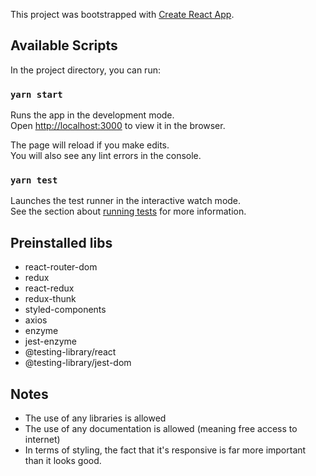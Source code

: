 This project was bootstrapped with [Create React App](https://github.com/facebook/create-react-app).

## Available Scripts

In the project directory, you can run:

### `yarn start`

Runs the app in the development mode.<br>
Open [http://localhost:3000](http://localhost:3000) to view it in the browser.

The page will reload if you make edits.<br>
You will also see any lint errors in the console.

### `yarn test`

Launches the test runner in the interactive watch mode.<br>
See the section about [running tests](https://facebook.github.io/create-react-app/docs/running-tests) for more information.


## Preinstalled libs

- react-router-dom
- redux
- react-redux
- redux-thunk
- styled-components
- axios
- enzyme
- jest-enzyme
- @testing-library/react
- @testing-library/jest-dom

## Notes

- The use of any libraries is allowed
- The use of any documentation is allowed (meaning free access to internet)
- In terms of styling, the fact that it's responsive is far more important than it looks good.
